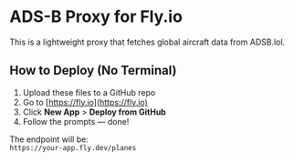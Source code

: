 # ADS-B Proxy for Fly.io

This is a lightweight proxy that fetches global aircraft data from ADSB.lol.

## How to Deploy (No Terminal)
1. Upload these files to a GitHub repo
2. Go to [https://fly.io](https://fly.io)
3. Click **New App** > **Deploy from GitHub**
4. Follow the prompts — done!

The endpoint will be:  
`https://your-app.fly.dev/planes`
